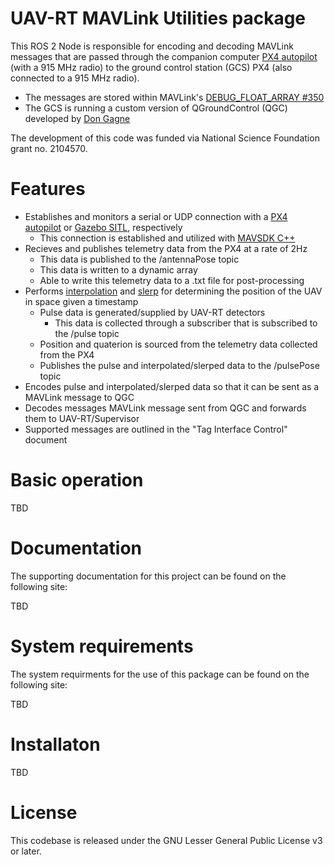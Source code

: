 # UAV-RT MAVLink Utilities package

This ROS 2 Node is responsible for encoding and decoding MAVLink messages that are passed through the companion computer [PX4 autopilot](https://docs.px4.io/master/en/flight_controller/pixhawk4.html) (with a 915 MHz radio) to the ground control station (GCS) PX4 (also connected to a 915 MHz radio).

- The messages are stored within MAVLink's [DEBUG_FLOAT_ARRAY #350](https://mavlink.io/en/messages/common.html#DEBUG_FLOAT_ARRAY)
- The GCS is running a custom version of QGroundControl (QGC) developed by [Don Gagne](https://github.com/DonLakeFlyer)

The development of this code was funded via National Science Foundation grant no. 2104570.

# Features

- Establishes and monitors a serial or UDP connection with a [PX4 autopilot](https://docs.px4.io/master/en/flight_controller/pixhawk4.html) or [Gazebo SITL](https://ardupilot.org/dev/docs/using-gazebo-simulator-with-sitl.html), respectively
  - This connection is established and utilized with [MAVSDK C++](https://mavsdk.mavlink.io/main/en/cpp/)
- Recieves and publishes telemetry data from the PX4 at a rate of 2Hz
  - This data is published to the /antennaPose topic
  - This data is written to a dynamic array
  - Able to write this telemetry data to a .txt file for post-processing
- Performs [interpolation](https://en.wikipedia.org/wiki/Linear_interpolation) and [slerp](https://en.wikipedia.org/wiki/Slerp#Quaternion_Slerp) for determining the position of the UAV in space given a timestamp
  - Pulse data is generated/supplied by UAV-RT detectors
    - This data is collected through a subscriber that is subscribed to the /pulse topic
  - Position and quaterion is sourced from the telemetry data collected from the PX4
  - Publishes the pulse and interpolated/slerped data to the /pulsePose topic
 - Encodes pulse and interpolated/slerped data so that it can be sent as a MAVLink message to QGC
 - Decodes messages MAVLink message sent from QGC and forwards them to UAV-RT/Supervisor
  - Supported messages are outlined in the "Tag Interface Control" document

# Basic operation

TBD

# Documentation

The supporting documentation for this project can be found on the following site:

TBD

# System requirements

The system requirments for the use of this package can be found on the following site:

TBD

# Installaton

TBD

# License

This codebase is released under the GNU Lesser General Public License v3 or later.
